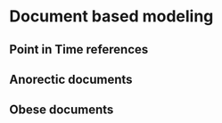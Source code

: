 
# Document based modeling


## Point in Time references

## Anorectic documents

## Obese documents